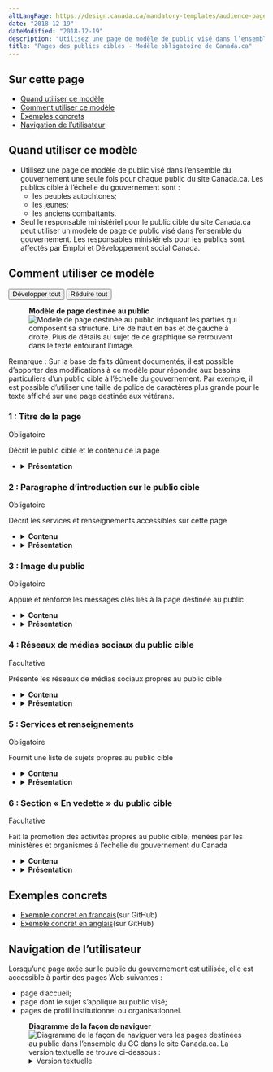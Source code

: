 ```yaml
---
altLangPage: https://design.canada.ca/mandatory-templates/audience-pages.html
date: "2018-12-19"
dateModified: "2018-12-19"
description: "Utilisez une page de modèle de public visé dans l’ensemble du gouvernement une seule fois pour chaque public du site Canada.ca."
title: "Pages des publics cibles - Modèle obligatoire de Canada.ca"
---
```

<section>
  <h2>Sur cette page</h2>
  <ul>
    <li><a href="#utilisation">Quand utiliser ce modèle</a></li>
    <li><a href="#specifications">Comment utiliser ce modèle</a></li>
    <li><a href="#exemples">Exemples concrets</a></li>
    <li><a href="#navigation">Navigation de l’utilisateur</a></li>
  </ul>
</section>
<section>
  <h2 id="utilisation">Quand utiliser ce modèle</h2>
  <ul>
    <li>Utilisez une page de modèle de public visé dans l’ensemble du gouvernement une seule fois pour chaque public du site Canada.ca. Les publics cible à l’échelle du gouvernement sont&nbsp;:
      <ul>
        <li>les peuples autochtones;</li>
        <li>les jeunes;</li>
        <li>les anciens combattants.</li>
      </ul>
    </li>
    <li>Seul le responsable ministériel pour le public cible du site Canada.ca peut utiliser un modèle de page de public visé dans l’ensemble du gouvernement. Les responsables ministériels pour les publics sont affectés par Emploi et Développement social Canada.</li>
  </ul>
</section>
<section>
  <h2 id="specifications">Comment utiliser ce modèle</h2>
  <div class="btn-group mrgn-bttm-sm">
    <button class="btn btn-default wb-toggle" data-toggle='{"selector": "details", "parent": "#template-elements", "type": "on"}' type="button">Développer tout</button>
    <button class="btn btn-default wb-toggle" data-toggle='{"selector": "details", "parent": "#template-elements", "type": "off"}' type="button">Réduire tout</button>
  </div>
  <div class="row">
    <div class="col-lg-6 pull-right">
      <figure class="mrgn-bttm-lg">
        <figcaption class="text-center"><b>Modèle de page destinée au public</b></figcaption>
        <img alt="Modèle de page destinée au public indiquant les parties qui composent sa structure. Lire de haut en bas et de gauche à droite. Plus de détails au sujet de ce graphique se retrouvent dans le texte entourant l’image." class="full-width" src="https://www.canada.ca/content/dam/tbs-sct/images/government-communications/canada-content-style-guide/audience-page-fra-02.jpg"/></figure>
      <section class="alert alert-info small">
        <p>Remarque&nbsp;: Sur la base de faits dûment documentés, il est possible d’apporter des modifications à ce modèle pour répondre aux besoins particuliers d’un public cible à l’échelle du gouvernement. Par exemple, il est possible d’utiliser une taille de police de caractères plus grande pour le texte affiché sur une page destinée aux vétérans.</p>
      </section>
    </div>
    <div class="col-lg-6 pull-left">
      <section id="template-elements">
        <section>
          <h3>1&nbsp;: Titre de la page</h3>
          <p><span class="label label-danger">Obligatoire</span></p>
          <p>Décrit le public cible et le contenu de la page</p>
          <ul class="list-unstyled">
            <li id="element2">
              <details class="mrgn-bttm-sm">
                <summary class="wb-toggle" data-toggle='{"print":"on"}'><strong>Présentation</strong></summary>
                <ul>
                  <li>Le titre de la page doit être une balise H1 unique.</li>
                  <li>Il doit être le premier élément de la page</li>
                </ul>
              </details>
            </li>
          </ul>
        </section>
        <section>
          <h3>2&nbsp;: Paragraphe d’introduction sur le public cible</h3>
          <p><span class="label label-danger">Obligatoire</span></p>
          <p>Décrit les services et renseignements accessibles sur cette page</p>
          <ul class="list-unstyled">
            <li id="element3">
              <details class="mrgn-bttm-sm">
                <summary class="wb-toggle" data-toggle='{"print":"on"}'><strong>Contenu</strong></summary>
                <ul>
                  <li>Elle donne un aperçu de tous les renseignements et services accessibles à ce public cible.</li>
                  <li>Le texte doit être court et concis.</li>
                  <li>Le contenu est rédigé pour un niveau de scolarité secondaire (pointage de 100 et moins dans<a href="http://www.scolarius.com/">Scolarius</a>)</li>
                </ul>
              </details>
            </li>
            <li id="element4">
              <details class="mrgn-bttm-sm">
                <summary class="wb-toggle" data-toggle='{"print":"on"}'><strong>Présentation</strong></summary>
                <ul>
                  <li>Cette composante figure sous le titre de la page.</li>
                </ul>
              </details>
            </li>
          </ul>
        </section>
        <section>
          <h3>3 : Image du public</h3>
          <p><span class="label label-danger">Obligatoire</span></p>
          <p>Appuie et renforce les messages clés liés à la page destinée au public</p>
          <ul class="list-unstyled">
            <li id="element5">
              <details class="mrgn-bttm-sm">
                <summary class="wb-toggle" data-toggle='{"print":"on"}'><strong>Contenu</strong></summary>
                <ul>
                  <li>L’image peut être affichée ailleurs sur le site.</li>
                  <li>Utilisez la configuration<a href="../configurations-conception-communes/images.html">Images</a>.</li>
                </ul>
              </details>
            </li>
            <li id="element6">
              <details class="mrgn-bttm-sm">
                <summary class="wb-toggle" data-toggle='{"print":"on"}'><strong>Présentation</strong></summary>
                <ul>
                  <li>L’image du public figure en haut de la page.</li>
                  <li>Elle se trouve à la droite du paragraphe d’introduction de la page de public cible.</li>
                  <li>L’image n’est pas assujettie d’un hyperlien.</li>
                  <li>Aucun texte ne devrait être intégré dans l’image.</li>
                </ul>
              </details>
            </li>
          </ul>
        </section>
        <section>
          <h3>4&nbsp;: Réseaux de médias sociaux du public cible</h3>
          <p><span class="label label-info">Facultative</span></p>
          <p>Présente les réseaux de médias sociaux propres au public cible</p>
          <ul class="list-unstyled">
            <li id="element7">
              <details class="mrgn-bttm-sm">
                <summary class="wb-toggle" data-toggle='{"print":"on"}'><strong>Contenu</strong></summary>
                <ul>
                  <li>Utilisez la configuration<a href="../configurations-conception-communes/bloc-medias-sociaux.html">Bloc des réseaux de médias sociaux (fenêtre &laquo;&nbsp;Suivez&nbsp;&raquo;)</a>.</li>
                </ul>
              </details>
            </li>
            <li id="element8">
              <details class="mrgn-bttm-sm">
                <summary class="wb-toggle" data-toggle='{"print":"on"}'><strong>Présentation</strong></summary>
                <ul>
                  <li>Cette composante se trouve sous le paragraphe d’introduction sur le public cible.</li>
                </ul>
              </details>
            </li>
          </ul>
        </section>
        <section>
          <h3>5&nbsp;: Services et renseignements</h3>
          <p><span class="label label-danger">Obligatoire</span></p>
          <p>Fournit une liste de sujets propres au public cible</p>
          <ul class="list-unstyled">
            <li id="element9">
              <details class="mrgn-bttm-sm">
                <summary class="wb-toggle" data-toggle='{"print":"on"}'><strong>Contenu</strong></summary>
                <ul>
                  <li>Utilisez la configuration<a href="../configurations-conception-communes/services-renseignements.html">Services et renseignements</a>.</li>
                </ul>
              </details>
            </li>
            <li id="element10">
              <details class="mrgn-bttm-sm">
                <summary class="wb-toggle" data-toggle='{"print":"on"}'><strong>Présentation</strong></summary>
                <ul>
                  <li>Cette composante se trouve sous les réseaux de médias sociaux du public cible.</li>
                  <li>L’étiquette de l’en-tête est &laquo;&nbsp;Services et renseignements&nbsp;&raquo;.</li>
                </ul>
              </details>
            </li>
          </ul>
        </section>
        <section>
          <h3>6&nbsp;: Section &laquo;&nbsp;En vedette&nbsp;&raquo; du public cible</h3>
          <p><span class="label label-info">Facultative</span></p>
          <p>Fait la promotion des activités propres au public cible, menées par les ministères et organismes à l’échelle du gouvernement du Canada</p>
          <ul class="list-unstyled">
            <li id="element11">
              <details class="mrgn-bttm-sm">
                <summary class="wb-toggle" data-toggle='{"print":"on"}'><strong>Contenu</strong></summary>
                <ul>
                  <li>Utilisez la configuration<a href="../configurations-conception-communes/vignettes-promotionnelles.html">Promotions contextuelles</a>.</li>
                </ul>
              </details>
            </li>
            <li id="element12">
              <details class="mrgn-bttm-sm">
                <summary class="wb-toggle" data-toggle='{"print":"on"}'><strong>Présentation</strong></summary>
                <ul>
                  <li>L’étiquette de l’en-tête est &laquo;&nbsp;En vedette&nbsp;&raquo;.</li>
                </ul>
              </details>
            </li>
          </ul>
        </section>
      </section>
    </div>
  </div>
</section>
<section>
  <h2 id="exemples">Exemples concrets</h2>
  <ul>
    <li><a href="http://wet-boew.github.io/themes-dist/GCWeb/gc-audience-fr.html">Exemple concret en français</a>(sur GitHub)</li>
    <li><a href="http://wet-boew.github.io/themes-dist/GCWeb/gc-audience-en.html">Exemple concret en anglais</a>(sur GitHub)</li>
  </ul>
</section>
<section>
  <h2 id="navigation">Navigation de l’utilisateur</h2>
  <p>Lorsqu’une page axée sur le public du gouvernement est utilisée, elle est accessible à partir des pages Web suivantes :</p>
  <ul>
    <li>page d’accueil;</li>
    <li>page dont le sujet s’applique au public visé;</li>
    <li>pages de profil institutionnel ou organisationnel.</li>
  </ul>
  <figure class="mrgn-bttm-lg">
    <figcaption class="text-center"><b>Diagramme de la façon de naviguer</b></figcaption>
    <img alt="Diagramme de la façon de naviguer vers les pages destinées au public dans l’ensemble du GC dans le site Canada.ca. La version textuelle se trouve ci-dessous :" class="img-responsive center-block" src="https://www.canada.ca/content/dam/tbs-sct/images/government-communications/canada-content-style-guide/audience-pages-ia-fra.png"/>
    <details>
      <summary class="wb-toggle" data-toggle='{"print":"on"}'>Version textuelle</summary>
      <p>On peut accéder aux pages destinées au public dans l’ensemble du<abbr title="Gouvernement du Canada">GC</abbr>à partir de la page d’accueil, des profils institutionnels connexes et des pages de sujets connexes.</p>
    </details>
  </figure>
</section>
